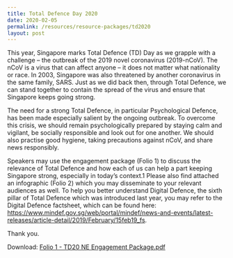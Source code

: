 ```yaml
---
title: Total Defence Day 2020
date: 2020-02-05
permalink: /resources/resource-packages/td2020
layout: post
---
```


This year, Singapore marks Total Defence (TD) Day as we grapple with a challenge – the outbreak of the 2019 novel coronavirus (2019-nCoV). The nCoV is a virus that can affect anyone – it does not matter what nationality or race. In 2003, Singapore was also threatened by another coronavirus in the same family, SARS. Just as we did back then, through Total Defence, we can stand together to contain the spread of the virus and ensure that Singapore keeps going strong.

The need for a strong Total Defence, in particular Psychological Defence, has been made especially salient by the ongoing outbreak. To overcome this crisis, we should remain psychologically prepared by staying calm and vigilant, be socially responsible and look out for one another. We should also practise good hygiene, taking precautions against nCoV, and share news responsibly.

Speakers may use the engagement package (Folio 1) to discuss the relevance of Total Defence and how each of us can help a part keeping Singapore strong, especially in today’s context.1 Please also find attached an infographic (Folio 2) which you may disseminate to your relevant audiences as well. To help you better understand Digital Defence, the sixth pillar of Total Defence which was introduced last year, you may refer to the Digital Defence factsheet, which can be found here: https://www.mindef.gov.sg/web/portal/mindef/news-and-events/latest-releases/article-detail/2019/February/15feb19_fs.

Thank you.

Download: [Folio 1 - TD20 NE Engagement Package.pdf](https://go.gov.sg/td20neeegagementpackage)